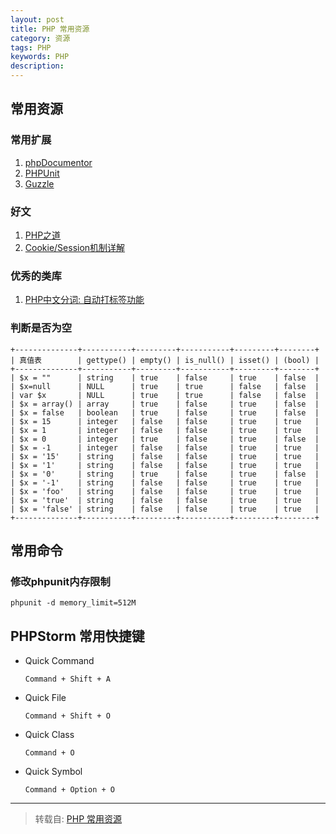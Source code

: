 ```yaml
---
layout: post
title: PHP 常用资源
category: 资源
tags: PHP
keywords: PHP
description:
---
```


## 常用资源

### 常用扩展

1. [phpDocumentor](http://www.phpdoc.org)
2. [PHPUnit](https://phpunit.de)
3. [Guzzle](https://github.com/guzzle/guzzle)

### 好文
1. [PHP之道](http://wulijun.github.io/php-the-right-way/)
2. [Cookie/Session机制详解](http://blog.csdn.net/fangaoxin/article/details/6952954)

### 优秀的类库
1. [PHP中文分词: 自动打标签功能](http://jingwentian.com/t-145)

### 判断是否为空
```
+--------------+-----------+---------+-----------+---------+--------+
| 真值表        | gettype() | empty() | is_null() | isset() | (bool) |
+--------------+-----------+---------+-----------+---------+--------+
| $x = ""      | string    | true    | false     | true    | false  |
| $x=null      | NULL      | true    | true      | false   | false  |
| var $x       | NULL      | true    | true      | false   | false  |
| $x = array() | array     | true    | false     | true    | false  |
| $x = false   | boolean   | true    | false     | true    | false  |
| $x = 15      | integer   | false   | false     | true    | true   |
| $x = 1       | integer   | false   | false     | true    | true   |
| $x = 0       | integer   | true    | false     | true    | false  |
| $x = -1      | integer   | false   | false     | true    | true   |
| $x = '15'    | string    | false   | false     | true    | true   |
| $x = '1'     | string    | false   | false     | true    | true   |
| $x = '0'     | string    | true    | false     | true    | false  |
| $x = '-1'    | string    | false   | false     | true    | true   |
| $x = 'foo'   | string    | false   | false     | true    | true   |
| $x = 'true'  | string    | false   | false     | true    | true   |
| $x = 'false' | string    | false   | false     | true    | true   |
+--------------+-----------+---------+-----------+---------+--------+
```

## 常用命令

### 修改phpunit内存限制

    phpunit -d memory_limit=512M


## PHPStorm 常用快捷键

- Quick Command

    `Command + Shift + A`

- Quick File

    `Command + Shift + O`

- Quick Class

    `Command + O`

- Quick Symbol

    `Command + Option + O`


---
  >转载自: [PHP 常用资源](http://yansu.org/2014/01/15/general-php-resources.html)

